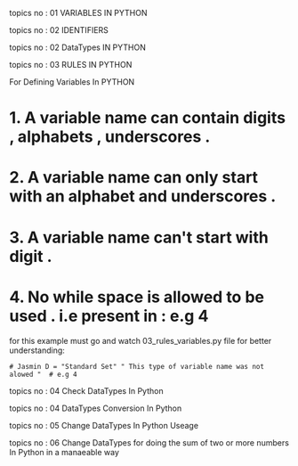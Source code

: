topics no : 01 VARIABLES IN PYTHON 

topics no : 02 IDENTIFIERS 

 topics no : 02 DataTypes IN PYTHON 


topics no : 03 RULES IN PYTHON 

For Defining Variables In PYTHON  

# 1. A variable name can contain digits , alphabets , underscores .

# 2. A variable name can only start with an alphabet and underscores .

# 3. A variable name can't start with digit .

# 4. No while space is allowed to be used . i.e present in : e.g 4

for this example must go and watch 03_rules_variables.py file 
for better understanding:
```
# Jasmin D = "Standard Set" " This type of variable name was not alowed "  # e.g 4
```

topics no : 04  Check DataTypes In  Python 

topics no : 04  DataTypes Conversion  In  Python 

topics no : 05  Change DataTypes In  Python Useage

topics no : 06  Change DataTypes for doing the sum of two or more numbers In  Python in a manaeable way